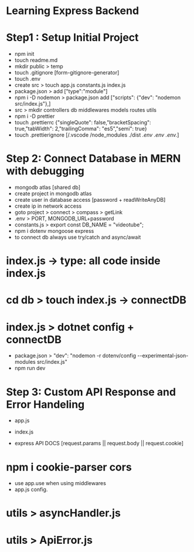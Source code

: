 # Learning Express Backend

<!--  -->

# Step1 : Setup Initial Project

- npm init
- touch readme.md
- mkdir public > temp
- touch .gitignore [form-gitignore-generator]
- touch .env
- create src > touch app.js constants.js index.js
- package.json > add ["type":"module"]
- npm i -D nodemon > package.json add ["scripts": {"dev": "nodemon src/index.js"},]
- src > mkdir controllers db middlewares models routes utils
- npm i -D prettier
- touch .prettierrc {"singleQuote": false,"bracketSpacing": true,"tabWidth": 2,"trailingComma": "es5","semi": true}
- touch .prettierignore [/.vscode /node_modules ./dist *.env .env .env.*]

<!--  -->

# Step 2: Connect Database in MERN with debugging

- mongodb atlas [shared db]
- create project in mongodb atlas
- create user in database access [password + readWriteAnyDB]
- create ip in network access
- goto project > connect > compass > getLink
- .env > PORT, MONGODB_URL+password
- constants.js > export const DB_NAME = "videotube";
- npm i dotenv mongoose express
- to connect db always use try/catch and async/await

# index.js -> type: all code inside index.js

<!-- import mongoose from "mongoose";
import { DB_NAME } from "./constants";

import express from "express";
const app = express();

// using IIFE
(async () => {
try {
    await mongoose.connect(`${process.env.MONGODB_URL}/${DB_NAME}`);
    app.on("error", (error) => {
    console.log("Error:", error);
    throw error;
});
    app.listen(process.env.PORT, () => {
      console.log(`App iis listening on port ${process.env.PORT}`);
    });
} catch (error) {
    console.error("ERROR:", error);
    throw error;
}
})(); -->

# cd db > touch index.js -> connectDB

<!-- import mongoose from "mongoose";
import { DB_NAME } from "../constants";

const connectDB = async () => {
try {
const connectionInstance = await mongoose.connect(
`${process.env.MONGODB_URL}/${DB_NAME}`
);

    console.log(
      `\nMongoDB  Connected !! DB HOST: ${connectionInstance.connection.host}`
    );

} catch (error) {
console.error("MongoDB Connection Error", error);
process.exit(1);
}
};

export default connectDB; -->

# index.js > dotnet config + connectDB

<!-- import dotenv from "dotenv";
import connectDB from "./db";

dotenv.config({
  path: "./env",
});

connectDB(); -->

- package.json > "dev": "nodemon -r dotenv/config --experimental-json-modules src/index.js"
- npm run dev

# Step 3: Custom API Response and Error Handeling

- app.js
<!-- import express from "express";
const app = express();
export { app }; -->

- index.js
<!-- connectDB()
  .then(() => {
    app.listen(process.env.PORT || 8000, () => {
      console.log(`Server is running at port ${process.env.PORT}`);
    });
  })
  .catch((err) => {
    console.log("MongoDB Connection Failed!!", err);
  }); -->

- express API DOCS [request.params || request.body || request.cookie]

# npm i cookie-parser cors

- use app.use when using middlewares
- app.js config.
<!-- 
import cookieParser from "cookie-parser";
import cors from "cors";

const app = express();

app.use(
cors({
origin: process.env.CORS_ORIGIN,
credentials: true,
})
);

app.use(express.json({ limit: "16kb" }));

app.use(express.urlencoded({ extended: true, limit: "16kb" }));

app.use(express.static("public"));

app.use(cookieParser());
-->

# utils > asyncHandler.js

<!--
const asyncHandler = (requestHandler) => {
  (req, res, next) => {
    Promise.resolve(requestHandler(req, res, next)).catch((error) =>
      next(error)
    );
  };
};

export { asyncHandler };
 -->

# utils > ApiError.js
